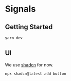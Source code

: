# Signals

## Getting Started

```bash
yarn dev
```

## UI

We use [shadcn](https://ui.shadcn.com/) for now.

```sh
npx shadcn@latest add button
```
